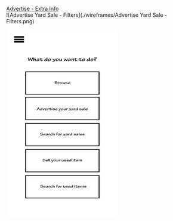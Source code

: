 [Advertise - Extra Info](https://github.com/UsabilityEngineering/NeighborhoodDeals/blob/004fe172b7a384cbf226fc00772cc74bb9da918d/wireframes/Advertise%20-%20Extra%20Info.png)  
![Advertise Yard Sale - Filters](./wireframes/Advertise Yard Sale - Filters.png)  

<img src="Homepage.png" width="300" height="500">

